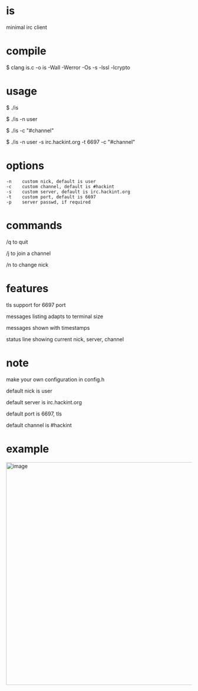 # is
minimal irc client

# compile
$ clang is.c -o is -Wall -Werror -Os -s -lssl -lcrypto

# usage
$ ./is

$ ./is -n user

$ ./is -c "#channel"

$ ./is -n user -s irc.hackint.org -t 6697 -c "#channel"

# options
```
-n    custom nick, default is user
-c    custom channel, default is #hackint
-s    custom server, default is irc.hackint.org
-t    custom port, default is 6697
-p    server passwd, if required
```

# commands
/q to quit

/j to join a channel

/n to change nick

# features
tls support for 6697 port

messages listing adapts to terminal size

messages shown with timestamps

status line showing current nick, server, channel

# note
make your own configuration in config.h

default nick is user

default server is irc.hackint.org

default port is 6697, tls

default channel is #hackint

# example
<img width="706" height="604" alt="image" src="https://github.com/user-attachments/assets/5f6fb7de-adff-4517-8f99-b7a163236038" />

